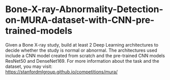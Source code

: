 # Bone-X-ray-Abnormality-Detection-on-MURA-dataset-with-CNN-pre-trained-models
Given a Bone X-ray study, build at least 2 Deep Learning architectures to decide whether the study is normal or abnormal.
The architectures used include a CNN model created from scratch and the pre-trained CNN models ResNet50 and DenseNet169.
For more information about the task and the dataset, you may visit: https://stanfordmlgroup.github.io/competitions/mura/
